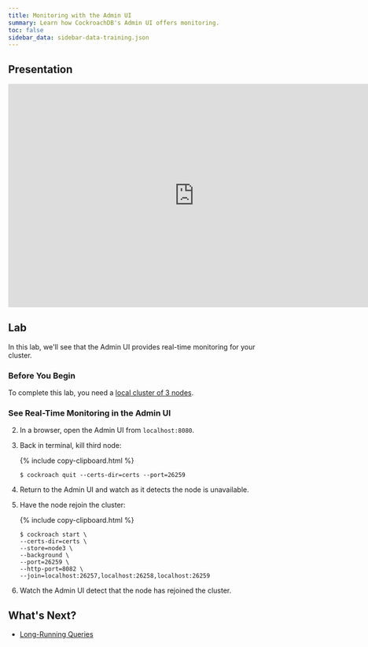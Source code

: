 ```yaml
---
title: Monitoring with the Admin UI
summary: Learn how CockroachDB's Admin UI offers monitoring.
toc: false
sidebar_data: sidebar-data-training.json
---
```


<div id="toc"></div>

## Presentation

<iframe src="https://docs.google.com/presentation/d/e/2PACX-1vSvyqEzezsXG4Xu4-skqrG2h7D-POnn3BKqp-jFjDaAEIy5ukW9XtPqFFaMvZZaMuHtXnX_ZdK4j_cm/embed?start=false&loop=false" frameborder="0" width="756" height="454" allowfullscreen="true" mozallowfullscreen="true" webkitallowfullscreen="true"></iframe>

## Lab

In this lab, we'll see that the Admin UI provides real-time monitoring for your cluster.

### Before You Begin

To complete this lab, you need a [local cluster of 3 nodes](3-node-local-secure-cluster.html).

### See Real-Time Monitoring in the Admin UI

2. In a browser, open the Admin UI from `localhost:8080`.

3. Back in terminal, kill third node:

    {% include copy-clipboard.html %}
    ~~~ shell
    $ cockroach quit --certs-dir=certs --port=26259
    ~~~

4. Return to the Admin UI and watch as it detects the node is unavailable.

5. Have the node rejoin the cluster:

    {% include copy-clipboard.html %}
    ~~~ shell
    $ cockroach start \
    --certs-dir=certs \
    --store=node3 \
    --background \
    --port=26259 \
    --http-port=8082 \
    --join=localhost:26257,localhost:26258,localhost:26259
    ~~~

6. Watch the Admin UI detect that the node has rejoined the cluster.

## What's Next?

- [Long-Running Queries](long-running-queries.html)
